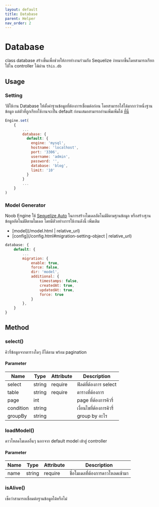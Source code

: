 ```yaml
---
layout: default
title: Database
parent: Helper
nav_order: 2
---
```

# Database
class database สร้างขึ้นเพื่อช่วยให้การทำงานร่วมกับ Sequelize ง่ายมากขึ้นโดยสามารถเรียกใช้ใน controller ได้ผ่าน `this.db`

## Usage
### Setting
วิธีใช้งาน Database ให้ตั้งค่าฐานข้อมูลที่ต้องการเชื่อมต่อก่อน โดยสามารถใส่ได้มากกว่าหนึ่งฐานข้อมูล แต่ตัวที่ถูกเรียกใช้งานจะเป็น default ก่อนเสมอสามารถอ่านเพิ่มเพิ่มได้ [ที่นี่](/config.html#database-setting-object)

```js
Engine.set(
    {
        ...
        database: {
          default: {
            engine: 'mysql',
            hostname: 'localhost',
            port: '3306',
            username: 'admin',
            password: '',
            database: 'blog',
            limit: '10'
          }
        }
        ...
    }
)
```

### Model Generator
Noob Engine ใช้ [Sequelize Auto](https://github.com/sequelize/sequelize-auto) ในการสร้างโมเดลอัตโนมัติตามฐานข้อมูล หรือสร้างฐานข้อมูลอัตโนมัติตามโมเดล โดยมีตัวอย่างการใช้งานดังนี้
เพิ่มเติม
* [model](/model.html | relative_url)
* [config](/config.html#migration-setting-object | relative_url)
```js
database: {
    default: {
        ...
        migration: {
            enable: true,
            force: false,
            dir: 'model',
            additional: {
                timestamps: false,
                createdAt: true,
                updatedAt: true,
                force: true
            }
        },
    }
}
```

## Method
### select() 
คิวรี่ข้อมูลจากตารางใดๆ ก็ได้ตาม พร้อม pagination

#### Parameter

| Name        | Type                   | Attribute | Description                                                                  |
|-------------|------------------------|-----------|------------------------------------------------------------------------------|
| select       | string                 | require   | ฟิลด์ที่ต้องการ select        |
| table         | string        | require   | ตารางที่ต้องการ |
| page         | int |           | page ที่ต้องการคิวรี่ |
| condition | string                |           | เงื่อนไขที่ต้องการคิวรี่
| groupBy   | string                |           | group by อะไร       |

### loadModel()
ดาวโหลดโมเดลอื่นๆ นอกจาก default model เข้าสู่ controller

#### Parameter

| Name        | Type                   | Attribute | Description                                                                  |
|-------------|------------------------|-----------|------------------------------------------------------------------------------|
| name       | string                 | require   | ชื่อโมเดลที่ต้องการดาวโหลดเข้ามา        |

### isAlive()
เช็คว่าสามารถเชื่อมต่อฐานข้อมูลได้หรือไม่

